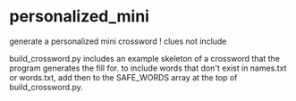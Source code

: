 # personalized_mini
generate a personalized mini crossword ! clues not include

build_crossword.py includes an example skeleton of a crossword that the program generates the fill for. to include words that don't exist in names.txt or words.txt, add then to the SAFE_WORDS array at the top of build_crossword.py.

